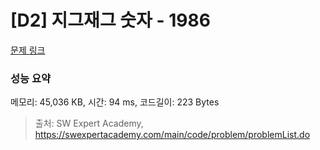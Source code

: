 # [D2] 지그재그 숫자 - 1986 

[문제 링크](https://swexpertacademy.com/main/code/problem/problemDetail.do?contestProbId=AV5PxmBqAe8DFAUq) 

### 성능 요약

메모리: 45,036 KB, 시간: 94 ms, 코드길이: 223 Bytes



> 출처: SW Expert Academy, https://swexpertacademy.com/main/code/problem/problemList.do